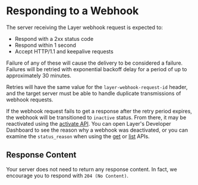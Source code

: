 # Responding to a Webhook

The server receiving the Layer webhook request is expected to:

* Respond with a 2xx status code
* Respond within 1 second
* Accept HTTP/1.1 and keepalive requests

Failure of any of these will cause the delivery to be considered a failure.  Failures will be retried with exponential backoff delay for a period of up to approximately 30 minutes.

Retries will have the same value for the `layer-webhook-request-id` header, and the target server must be able to handle duplicate transmissions of webhook requests.

If the webhook request fails to get a response after the retry period expires, the webhook will be transitioned to `inactive` status.  From there, it may be reactivated using the [activate API](/docs/webhooks/rest#activate).  You can open Layer's Developer Dashboard to see the reason why a webhook was deactivated, or you can examine the `status_reason` when using the [get](/docs/webhooks/rest#get) or [list](/docs/webhooks/rest#list) APIs.

## Response Content

Your server does not need to return any response content.  In fact, we encourage you to respond with `204 (No Content)`.
